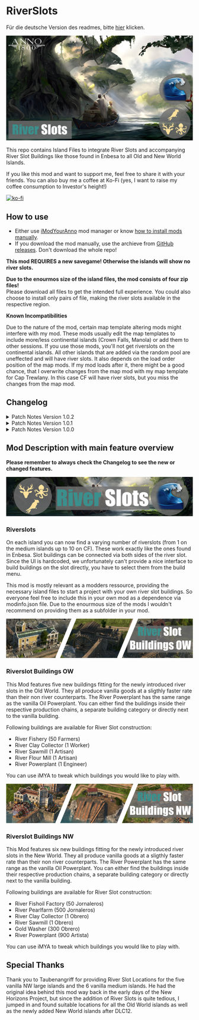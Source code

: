 # RiverSlots
Für die deutsche Version des readmes, bitte [hier](readme_german.md) klicken.

![Thumbnail](docs/Thumbnail_169.png)

This repo contains Island Files to integrate River Slots and accompanying River Slot Buildings like those found in Enbesa to all Old and New World Islands.

If you like this mod and want to support me, feel free to share it with your friends. You can also buy me a coffee at Ko-Fi (yes, I want to raise my coffee consumption to Investor's height!)

[![ko-fi](https://ko-fi.com/img/githubbutton_sm.svg)](https://ko-fi.com/W7W8L558T)

## How to use

- Either use [iModYourAnno](https://github.com/anno-mods/iModYourAnno/releases) mod manager or know [how to install mods manually](https://github.com/jakobharder/anno1800-mod-loader#mods).
- If you download the mod manually, use the archieve from [GitHub releases](https://github.com/Taludas/RiverSlots/releases). Don't download the whole repo!

**This mod REQUIRES a new savegame! Otherwise the islands will show no river slots.**  

**Due to the enourmos size of the island files, the mod consists of four zip files!**  
Please download all files to get the intended full experience. You could also choose to install only pairs of file, making the river slots available in the respective region.

**Known Incompatibilities**

Due to the nature of the mod, certain map template altering mods might interfere with my mod. These mods usually edit the map templates to include more/less continental islands (Crown Falls, Manola) or add them to other sessions. If you use those mods, you'll not get riverslots on the continental islands. All other islands that are added via the random pool are uneffected and will have river slots. It also depends on the load order position of the map mods. If my mod loads after it, there might be a good chance, that I overwrite changes from the map mod with my map template for Cap Trewlany. In this case CF will have river slots, but you miss the changes from the map mod.

## Changelog
<details>
    <summary>Patch Notes Version 1.0.2</summary>

*  Hotfix for many small bugs:
   - Fixes the problem where the water mill for flour does not appear in the building menu for cookies.
   - Fixes the issue where AI opponents get stuck at farmer level because they want to build the river sawmill but can't, as it is only unlocked at artisan level.
   - Add several incompatibilities: Include NorthernRiversRemoved, MapSeeds Patch3 as they remove/change islands with river slots.
   - Adds compatibility with Jacob's Alternative Needs so that the vegetable farm reappears in the fish building menu.
</details>
<details>
    <summary>Patch Notes Version 1.0.1</summary>

* New Feature:
    - Separate Build Menu for River Slot Buildings in both OW and NW (OW: end of farmers menu and beginning of needs menu, NW: after Warehouse in jornalero menu and beginning of needs menu)
    - German Readme

*  Hotfix for many small bugs:
    - River Sawmills in the OW and NW will now unhide properly with 1 Farmer/1 Jornalero
    - Fix double buildmenu entry issue for all buildings due to update to GU17.1, fixes for conditions when fallback entry appears in menu
    - Fix missing translation for River Sawmill NW in German localization
    - Fix graphic issues with Clay Collector OW/NW (Feedbackunit with AdapttoTerrainHeight clipping through mesh, Cutout mesh visible while using DX12)
    - Fix graphic issues with Gold Washer (Cutout mesh visible while using DX12)
    - Fix graphic issues with River Fishery and River Fishoil Factory (missing props and incorrect walking sequence on walking fisher)
</details>
<details>
    <summary>Patch Notes Version 1.0.0</summary>

*  Initial Release
    - River Slots for Old and New World
    - Add initial River Slot Buildings for Old and New World
        - OW: River Fishery, River Clay Collector, River Sawmill, River Flour Mill, River Powerplant
        - NW: River Fishoil Factory, River Pearl Farm, River Clay Collector, River Sawmill, Gold Washer, River Powerplant 
</details>

## Mod Description with main feature overview
**Please remember to always check the Changelog to see the new or changed features.**

![banner](docs/banner.png)
### Riverslots
On each island you can now find a varying number of riverslots (from 1 on the medium islands up to 10 on CF). These work exactly like the ones found in Enbesa. Slot buildings can be connected via both sides of the river slot. Since the UI is hardcoded, we unfortunately can't provide a nice interface to build buildings on the slot directly, you have to select them from the build menu.

This mod is mostly relevant as a modders ressource, providing the necessary island files to start a project with your own river slot buildings. So everyone feel free to include this in your own mod as a dependence via modinfo.json file. Due to the enourmous size of the mods I wouldn't recommend on providing them as a subfolder in your mod.  

![banner_riverslotbuildings_ow](docs/banner_riverslotbuildings_ow.png)
### Riverslot Buildings OW
This Mod features five new buildings fitting for the newly introduced river slots in the Old World. They all produce vanilla goods at a sligthly faster rate than their non river counterparts. The River Powerplant has the same range as the vanilla Oil Powerplant. You can either find the buildings inside their respective production chains, a separate building category or directly next to the vanilla building.

Following buildings are available for River Slot construction:
- River Fishery (50 Farmers)
- River Clay Collector (1 Worker)
- River Sawmill (1 Artisan)
- River Flour Mill (1 Artisan)
- River Powerplant (1 Engineer)

You can use iMYA to tweak which buildings you would like to play with.

![banner_riverslotbuildings_nw](docs/banner_riverslotbuildings_nw.png)
### Riverslot Buildings NW
This Mod features six new buildings fitting for the newly introduced river slots in the New World. They all produce vanilla goods at a sligthly faster rate than their non river counterparts. The River Powerplant has the same range as the vanilla Oil Powerplant. You can either find the buildings inside their respective production chains, a separate building category or directly next to the vanilla building.

Following buildings are available for River Slot construction:
- River Fishoil Factory (50 Jornaleros)
- River Pearlfarm (500 Jornaleros)
- River Clay Collector (1 Obrero)
- River Sawmill (1 Obrero)
- Gold Washer (300 Obrero)
- River Powerplant (900 Artista)

You can use iMYA to tweak which buildings you would like to play with.

## Special Thanks
Thank you to Taubenangriff for providing River Slot Locations for the five vanilla NW large islands and the 6 vanilla medium islands. He had the original idea behind this mod way back in the early days of the New Horizons Project, but since the addition of River Slots is quite tedious, I jumped in and found suitable locations for all the Old World islands as well as the newly added New World islands after DLC12.

